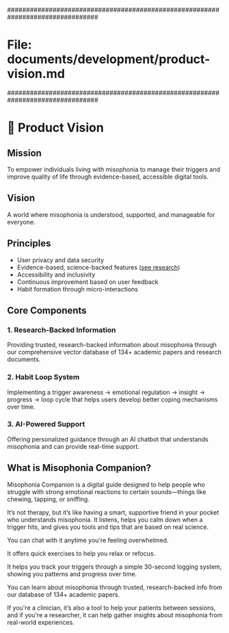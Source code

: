 <!-- File: documents/development/product-vision.md -->
################################################################################
# File: documents/development/product-vision.md
################################################################################
# 🌟 Product Vision

## Mission
To empower individuals living with misophonia to manage their triggers and improve quality of life through evidence-based, accessible digital tools.

## Vision
A world where misophonia is understood, supported, and manageable for everyone.

## Principles
- User privacy and data security
- Evidence-based, science-backed features ([see research](../research/academic-sources.md))
- Accessibility and inclusivity
- Continuous improvement based on user feedback
- Habit formation through micro-interactions

## Core Components

### 1. Research-Backed Information
Providing trusted, research-backed information about misophonia through our comprehensive vector database of 134+ academic papers and research documents.

### 2. Habit Loop System
Implementing a trigger awareness → emotional regulation → insight → progress → loop cycle that helps users develop better coping mechanisms over time.

### 3. AI-Powered Support
Offering personalized guidance through an AI chatbot that understands misophonia and can provide real-time support.

## What is Misophonia Companion?
Misophonia Companion is a digital guide designed to help people who struggle with strong emotional reactions to certain sounds—things like chewing, tapping, or sniffing.

It’s not therapy, but it’s like having a smart, supportive friend in your pocket who understands misophonia. It listens, helps you calm down when a trigger hits, and gives you tools and tips that are based on real science.

You can chat with it anytime you're feeling overwhelmed.

It offers quick exercises to help you relax or refocus.

It helps you track your triggers through a simple 30-second logging system, showing you patterns and progress over time.

You can learn about misophonia through trusted, research-backed info from our database of 134+ academic papers.

If you're a clinician, it’s also a tool to help your patients between sessions, and if you're a researcher, it can help gather insights about misophonia from real-world experiences.